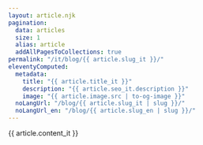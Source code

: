 ```yaml
---
layout: article.njk
pagination:
  data: articles
  size: 1
  alias: article
  addAllPagesToCollections: true
permalink: "/it/blog/{{ article.slug_it }}/"
eleventyComputed:
  metadata:
    title: "{{ article.title_it }}"  
    description: "{{ article.seo_it.description }}"
    image: "{{ article.image.src | to-og-image }}"
  noLangUrl: "/blog/{{ article.slug_it | slug }}/"
  noLangUrl_en: "/blog/{{ article.slug_en | slug }}/"
---
```


{{ article.content_it }}